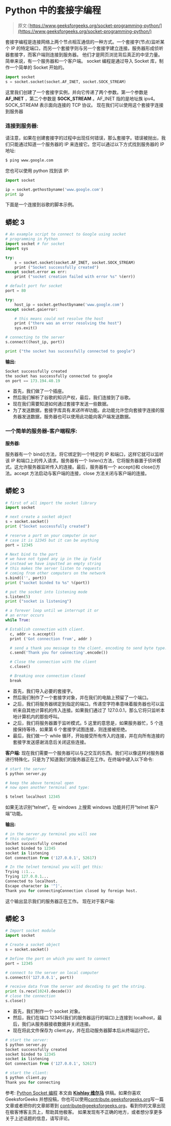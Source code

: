 # Python 中的套接字编程

> 原文:[https://www.geeksforgeeks.org/socket-programming-python/](https://www.geeksforgeeks.org/socket-programming-python/)

套接字编程是连接网络上两个节点相互通信的一种方式。一个套接字(节点)监听某个 IP 的特定端口，而另一个套接字则与另一个套接字建立连接。服务器形成侦听器套接字，而客户端则连接到服务器。
他们才是网页浏览背后真正的中坚力量。简单来说，有一个服务器和一个客户端。
socket 编程是通过导入 Socket 库，制作一个简单的 Socket 开始的。

```py
import socket
s = socket.socket(socket.AF_INET, socket.SOCK_STREAM)
```

这里我们创建了一个套接字实例，并向它传递了两个参数。第一个参数是 **AF_INET** ，第二个参数是 **SOCK_STREAM** 。AF_INET 指的是地址族 ipv4。SOCK_STREAM 表示面向连接的 TCP 协议。
现在我们可以使用这个套接字连接到服务器

### **连接到服务器:**

请注意，如果在创建套接字的过程中出现任何错误，那么套接字。错误被抛出，我们只能通过知道一个服务器的 IP 来连接它。您可以通过以下方式找到服务器的 IP 地址:

```py
$ ping www.google.com
```

您也可以使用 python 找到该 IP:

```py
import socket 

ip = socket.gethostbyname('www.google.com')
print ip
```

下面是一个连接到谷歌的脚本示例。

## 蟒蛇 3

```py
# An example script to connect to Google using socket
# programming in Python
import socket # for socket
import sys

try:
    s = socket.socket(socket.AF_INET, socket.SOCK_STREAM)
    print ("Socket successfully created")
except socket.error as err:
    print ("socket creation failed with error %s" %(err))

# default port for socket
port = 80

try:
    host_ip = socket.gethostbyname('www.google.com')
except socket.gaierror:

    # this means could not resolve the host
    print ("there was an error resolving the host")
    sys.exit()

# connecting to the server
s.connect((host_ip, port))

print ("the socket has successfully connected to google")
```

**输出:**

```py
Socket successfully created
the socket has successfully connected to google 
on port == 173.194.40.19
```

*   首先，我们做了一个插座。
*   然后我们解析了谷歌的知识产权，最后，我们连接到了谷歌。
*   现在我们需要知道如何通过套接字发送一些数据。
*   为了发送数据，套接字库具有*发送所有*功能。此功能允许您向套接字连接的服务器发送数据，服务器也可以使用此功能向客户端发送数据。

### **一个简单的服务器-客户端程序:**

**服务器:**

服务器有一个 bind()方法，将它绑定到一个特定的 IP 和端口，这样它就可以监听该 IP 和端口上的传入请求。服务器有一个 listen()方法，它将服务器置于侦听模式。这允许服务器监听传入的连接。最后，服务器有一个 accept()和 close()方法。accept 方法启动与客户端的连接，close 方法关闭与客户端的连接。

## 蟒蛇 3

```py
# first of all import the socket library
import socket            

# next create a socket object
s = socket.socket()        
print ("Socket successfully created")

# reserve a port on your computer in our
# case it is 12345 but it can be anything
port = 12345               

# Next bind to the port
# we have not typed any ip in the ip field
# instead we have inputted an empty string
# this makes the server listen to requests
# coming from other computers on the network
s.bind(('', port))        
print ("socket binded to %s" %(port))

# put the socket into listening mode
s.listen(5)    
print ("socket is listening")           

# a forever loop until we interrupt it or
# an error occurs
while True:

# Establish connection with client.
  c, addr = s.accept()    
  print ('Got connection from', addr )

  # send a thank you message to the client. encoding to send byte type.
  c.send('Thank you for connecting'.encode())

  # Close the connection with the client
  c.close()

  # Breaking once connection closed
  break
```

*   首先，我们导入必要的套接字。
*   然后我们制作了一个套接字对象，并在我们的电脑上预留了一个端口。
*   之后，我们将服务器绑定到指定的端口。传递空字符串意味着服务器也可以监听来自其他计算机的传入连接。如果我们通过了 127.0.0.1，那么它将只监听本地计算机内的那些呼叫。
*   之后，我们将服务器置于监听模式。5 这里的意思是，如果服务器忙，5 个连接保持等待，如果第 6 个套接字试图连接，则连接被拒绝。
*   最后，我们做一个 while 循环，开始接受所有传入的连接，并在向所有连接的套接字发送感谢消息后关闭这些连接。

**客户端:**
现在我们需要一个服务器可以与之交互的东西。我们可以像这样对服务器进行特殊化，只是为了知道我们的服务器正在工作。在终端中键入以下命令:

```py
# start the server
$ python server.py

# keep the above terminal open 
# now open another terminal and type: 

$ telnet localhost 12345
```

如果无法识别“telnet”。在 windows 上搜索 windows 功能并打开“telnet 客户端”功能。

**输出:**

```py
# in the server.py terminal you will see
# this output:
Socket successfully created
socket binded to 12345
socket is listening
Got connection from ('127.0.0.1', 52617)
```

```py
# In the telnet terminal you will get this:
Trying ::1...
Trying 127.0.0.1...
Connected to localhost.
Escape character is '^]'.
Thank you for connectingConnection closed by foreign host.
```

这个输出显示我们的服务器正在工作。
现在对于客户端:

## 蟒蛇 3

```py
# Import socket module
import socket            

# Create a socket object
s = socket.socket()        

# Define the port on which you want to connect
port = 12345               

# connect to the server on local computer
s.connect(('127.0.0.1', port))

# receive data from the server and decoding to get the string.
print (s.recv(1024).decode())
# close the connection
s.close()    

```

*   首先，我们制作一个 socket 对象。
*   然后，我们在端口 12345(我们的服务器运行的端口)上连接到 localhost，最后，我们从服务器接收数据并关闭连接。
*   现在将此文件保存为 client.py，并在启动服务器脚本后从终端运行它。

```py
# start the server:
$ python server.py
Socket successfully created
socket binded to 12345
socket is listening
Got connection from ('127.0.0.1', 52617)
```

```py
# start the client:
$ python client.py
Thank you for connecting
```

参考: [Python Socket 编程](https://pythontips.com/2013/08/06/python-socket-network-programming/)
本文由 [**Kishlay 维尔马**](https://www.linkedin.com/in/kishlayverma/) 供稿。如果你喜欢 GeeksforGeeks 并想投稿，你也可以使用[contribute.geeksforgeeks.org](http://www.contribute.geeksforgeeks.org)写一篇文章或者把你的文章邮寄到 contribute@geeksforgeeks.org。看到你的文章出现在极客博客主页上，帮助其他极客。
如果发现有不正确的地方，或者想分享更多关于上述话题的信息，请写评论。
